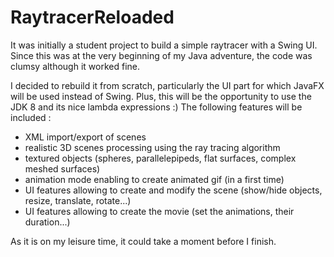 RaytracerReloaded
=================

It was initially a student project to build a simple raytracer with a Swing UI. Since this was at the very beginning of my Java adventure, the code was clumsy although it worked fine.

I decided to rebuild it from scratch, particularly the UI part for which JavaFX will be used instead of Swing. Plus, this will be the opportunity to use the JDK 8 and its nice lambda expressions :) The following features will be included :

- XML import/export of scenes
- realistic 3D scenes processing using the ray tracing algorithm
- textured objects (spheres, parallelepipeds, flat surfaces, complex meshed surfaces)
- animation mode enabling to create animated gif (in a first time)
- UI features allowing to create and modify the scene (show/hide objects, resize, translate, rotate...)
- UI features allowing to create the movie (set the animations, their duration...)

As it is on my leisure time, it could take a moment before I finish.
